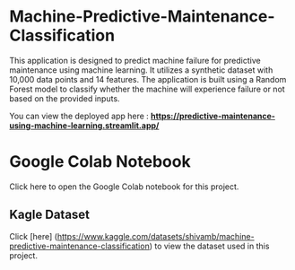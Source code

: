 # Machine-Predictive-Maintenance-Classification
This application is designed to predict machine failure for predictive maintenance using machine learning. It utilizes a synthetic dataset with 10,000 data points and 14 features. The application is built using a Random Forest model to classify whether the machine will experience failure or not based on the provided inputs.

You can view the deployed app here : **https://predictive-maintenance-using-machine-learning.streamlit.app/**

# Google Colab Notebook
Click here to open the Google Colab notebook for this project.

## Kagle Dataset
Click [here] (https://www.kaggle.com/datasets/shivamb/machine-predictive-maintenance-classification) to view the dataset used in this project.
